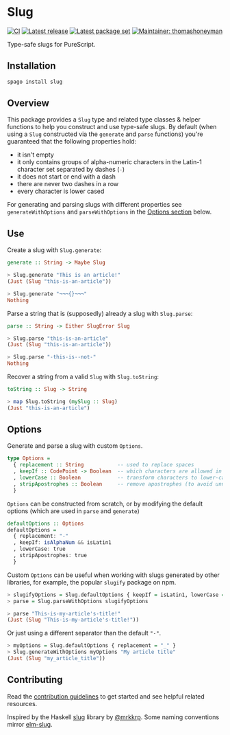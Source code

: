 # Slug

[![CI](https://github.com/thomashoneyman/purescript-slug/workflows/CI/badge.svg?branch=main)](https://github.com/thomashoneyman/purescript-slug/actions?query=workflow%3ACI+branch%3Amain)
[![Latest release](http://img.shields.io/github/release/thomashoneyman/purescript-slug.svg)](https://github.com/thomashoneyman/purescript-slug/releases)
[![Latest package set](https://img.shields.io/endpoint.svg?url=https://package-sets-badge-0lf69kxs4fbd.runkit.sh/slug)](https://github.com/purescript/package-sets)
[![Maintainer: thomashoneyman](https://img.shields.io/badge/maintainer-thomashoneyman-lightgrey.svg)](http://github.com/thomashoneyman)

Type-safe slugs for PureScript.

## Installation

```sh
spago install slug
```

## Overview

This package provides a `Slug` type and related type classes & helper functions to help you construct and use type-safe slugs. By default (when using a `Slug` constructed via the `generate` and `parse` functions) you're guaranteed that the following properties hold:

- it isn't empty
- it only contains groups of alpha-numeric characters in the Latin-1 character set separated by dashes (`-`)
- it does not start or end with a dash
- there are never two dashes in a row
- every character is lower cased

For generating and parsing slugs with different properties see `generateWithOptions` and `parseWithOptions` in the [Options section](#options) below.

## Use

Create a slug with `Slug.generate`:

```purs
generate :: String -> Maybe Slug

> Slug.generate "This is an article!"
(Just (Slug "this-is-an-article"))

> Slug.generate "¬¬¬{}¬¬¬"
Nothing
```

Parse a string that is (supposedly) already a slug with `Slug.parse`:

```purs
parse :: String -> Either SlugError Slug

> Slug.parse "this-is-an-article"
(Just (Slug "this-is-an-article"))

> Slug.parse "-this-is--not-"
Nothing
```

Recover a string from a valid `Slug` with `Slug.toString`:

```purs
toString :: Slug -> String

> map Slug.toString (mySlug :: Slug)
(Just "this-is-an-article")
```

## Options

Generate and parse a slug with custom `Options`.

```purescript
type Options =
  { replacement :: String           -- used to replace spaces 
  , keepIf :: CodePoint -> Boolean  -- which characters are allowed in the slug
  , lowerCase :: Boolean            -- transform characters to lower-case
  , stripApostrophes :: Boolean     -- remove apostrophes (to avoid unnecessary word-breaks)
  }
```

`Options` can be constructed from scratch, or by modifying the default options (which are used in `parse` and `generate`)

```purescript
defaultOptions :: Options
defaultOptions =
  { replacement: "-"
  , keepIf: isAlphaNum && isLatin1
  , lowerCase: true
  , stripApostrophes: true
  }
```

Custom `Options` can be useful when working with slugs generated by other libraries, for example, the popular `slugify` package on npm.

```purescript
> slugifyOptions = Slug.defaultOptions { keepIf = isLatin1, lowerCase = false, stripApostrophes = false }
> parse = Slug.parseWithOptions slugifyOptions

> parse "This-is-my-article's-title!"
(Just (Slug "This-is-my-article's-title!"))
```

Or just using a different separator than the default `"-"`.

```purescript
> myOptions = Slug.defaultOptions { replacement = "_" }
> Slug.generateWithOptions myOptions "My article title"
(Just (Slug "my_article_title"))
```

## Contributing

Read the [contribution guidelines](https://github.com/thomashoneyman/purescript-slug/blob/main/.github/contributing.md) to get started and see helpful related resources.

Inspired by the Haskell [slug](https://github.com/mrkkrp/slug) library by [@mrkkrp](https://github.com/mrkkrp). Some naming conventions mirror [elm-slug](https://github.com/hecrj/elm-slug).
